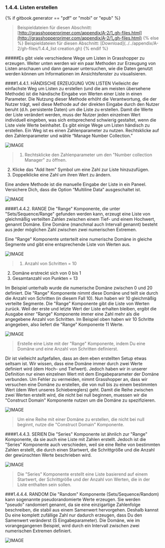 ﻿### 1.4.4. Listen erstellen
{% if gitbook.generator == "pdf" or "mobi" or "epub" %}
>Beispieldateien für diesen Abschnitt: [http://grasshopperprimer.com/appendix/A-2/1_gh-files.html](http://grasshopperprimer.com/appendix/A-2/1_gh-files.html)
{% else %}
>Beispieldateien für diesen Abschnitt: [Download](../../appendix/A-2/gh-files/1.4.4_list creation.gh)
{% endif %}

#####Es gibt viele verschiedene Wege um Listen in Grasshopper zu erzeugen. Weiter unten werden wir ein paar Methoden zur Erzeugung von Listen anschauen und dann genauer untersuchen, wie die Daten genutzt werden können um Informationen im Ansichtsfenster zu visualisieren.

####1.4.4.1. HÄNDISCHE ERZEUGUNG VON LISTEN
Vielleicht der einfachste Weg um Listen zu erstellen (und die am meisten übersehene Methode) ist die händische Eingabe von Werten einer Liste in einen Parameter. Die Nutzung dieser Methode erhöht die Verantwortung, die der Nutzer trägt, weil diese Methode auf der direkten Eingabe durch den Nutzer beruht (d.h. persistente Daten) um die Liste zu erstellen. Damit die Werte der Liste verändert werden, muss der Nutzer jeden einzelnen Wert individuell eingeben, was sich entsprechend schwierig gestaltet, wenn die Liste viele Werte beinhaltet. Es gibt einige Wege um Listen händisch zu erstellen. Ein Weg ist es einen Zahlenparameter zu nutzen. Rechtsklicke auf den Zahlenparameter und wähle “Manage Number Collection.”

![IMAGE](images/1-4-4/1-4-4_001-manual-list-creation.png)
>1. Rechtsklicke den Zahlenparameter um den "Number collection Manager" zu öffnen.
2. Klicke das "Add Item" Symbol um eine Zahl zur Liste hinzuzufügen.
3. Doppelklicke eine Zahl um ihren Wert zu ändern.

Eine andere Methode ist die manuelle Eingabe der Liste in ein Paneel. Versichere Dich, dass die Option “Multiline Data” ausgeschaltet ist.

![IMAGE](images/1-4-4/1-4-4_002-panel.png)

####1.4.4.2. RANGE
Die "Range" Komponente, die unter "Sets/Sequence/Range" gefunden werden kann, erzeugt eine Liste von gleichmäßig verteilten Zahlen zwischen einem Tief- und einem Hochwert, genannt Domäne. Eine Domäne (manchmal auch Intervall genannt) besteht aus jeder möglichen Zahl zwischen zwei numerischen Extremen.

Eine "Range" Komponente unterteilt eine numerische Domäne in gleiche Segmente und gibt eine entsprechende Liste von Werten aus.

![IMAGE](images/1-4-4/1-4-4_003-range.png)
>1. Anzahl von Schritten = 10
2. Domäne erstreckt sich von 0 bis 1
3. Gesamtanzahl von Punkten = 13

Im Beispiel unterhalb wurde die numerische Domäne zwischen 0 und 20 definiert. Die  "Range" Komponente nimmt diese Domäne und teilt sie durch die Anzahl von Schritten (in diesem Fall 10). Nun haben wir 10 gleichmäßig verteilte Segmente. Die "Range" Komponente gibt die Liste von Werten zurück. Weil der erste und letzte Wert der Liste erhalten bleiben, ergibt die Ausgabe einer "Range" Komponente immer eine Zahl mehr als die angegebene Anzahl von Schritten. Im Beispiel oben haben wir 10 Schritte angegeben, also liefert die "Range" Komponente 11 Werte.

![IMAGE](images/1-4-4/1-4-4_004-range_2.png)
>Erstelle eine Liste mit der "Range" Komponente, indem Du eine Domäne und eine Anzahl von Schritten definierst.

Dir ist vielleicht aufgefallen, dass an dem eben erstellten Setup etwas seltsam ist. Wir wissen, dass eine Domäne immer durch zwei Werte definiert wird (dem Hoch- und Tiefwert). Jedoch haben wir in unserer Definition nur einen einzelnen Wert mit dem Eingabeparameter der Domäne verbunden. Um Fehler zu vermeiden, nimmt Grasshopper an, dass wir versuchen eine Domäne zu erstellen, die von null bis zu einem bestimmten Wert (dem Wert unseres Schiebereglers) geht. Damit die Reihe zwischen zwei Werten erstellt wird, die nicht bei null beginnen, muessen wir die "Construct Domain" Komponente nutzen um die Domäne zu spezifizieren.

![IMAGE](images/1-4-4/1-4-4_005-construct-domain.png)
>Um eine Reihe mit einer Domäne zu erstellen, die nicht bei null beginnt, nutze die "Construct Domain" Komponente.

####1.4.4.3. SERIEN
Die "Series" Komponente ist ähnlich zur "Range" Komponente, da sie auch eine Liste mit Zahlen erstellt. Jedoch ist die "Series" Komponente auch verschieden, weil sie eine Reihe von bestimmten Zahlen erstellt, die durch einen Startwert, die Schrittgröße und die Anzahl der gewünschten Werte beschrieben wird.

![IMAGE](images/1-4-4/1-4-4_006-series.png)
>Die "Series" Komponente erstellt eine Liste basierend auf einem Startwert, der Schrittgröße und der Anzahl von Werten, die in der Liste enthalten sein sollen.

###1.4.4.4. RANDOM
Die "Random" Komponente (Sets/Sequence/Random) kann sogenannte pseudorandomierte Werte erzeugen. Sie werden "pseudo" randomiert genannt, da sie eine einzigartige Zahlenfolge beschreiben, die stabil aus einem Samenwert hervorgehen. Deshalb kannst Du eine komplett zufällige Zahl nur dadurch erzeugen, dass Du den Samenwert veränderst (S Eingabeparameter). Die Domäne, wie im vorangegangenen Beispiel, wird durch ein Intervall zwischen zwei numerischen Extremen definiert.

![IMAGE](images/1-4-4/1-4-4_007-random.png)
